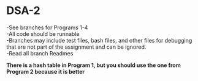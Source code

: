 # DSA-2  
-See branches for Programs 1-4   
-All code should be runnable   
-Branches may include test files, bash files, and other files for debugging that are not part of the assignment and can be ignored.   
-Read all branch Readmes   

**There is a hash table in Program 1, but you should use the one from Program 2 because it is better**
